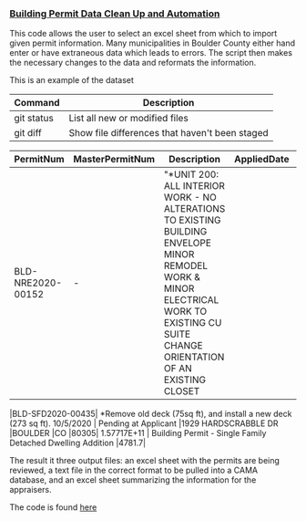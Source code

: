 <h3> <a href="https://tkravits.github.io/Building-Permit-Automation">Building Permit Data Clean Up and Automation</a></h3>

This code allows the user to select an excel sheet from which to import given permit information. Many municipalities in Boulder County either hand enter or have extraneous data which leads to errors. The script then makes the necessary changes to the data and reformats the information.

This is an example of the dataset

| Command | Description |
| --- | --- |
| git status | List all new or modified files |
| git diff | Show file differences that haven't been staged |

|PermitNum |	MasterPermitNum	|Description |	AppliedDate |	IssuedDate |	CompletedDate	| StatusCurrent	| OriginalAddress	|OriginalCity	|OriginalState	|OriginalZip	|PIN	|ProjectName	|PermitType|	PermitWorkType	|EstProjectCost |
| --- | --- | ---| --- | --- | ---| --- | --- | ---| --- | --- | ---| --- | --- | ---| --- |
|BLD-NRE2020-00152	| - |	"*UNIT 200: ALL INTERIOR WORK - NO ALTERATIONS TO EXISTING BUILDING ENVELOPE MINOR REMODEL WORK & MINOR ELECTRICAL WORK TO EXISTING CU SUITE CHANGE ORIENTATION OF AN EXISTING CLOSET |	|06/20/20| |07/01/20| | | |Pending at Applicant |	4845 PEARL EAST CIR|	BOULDER|	CO|	80301|	1.46328E+11	|	Building Permit - Non-Residential	Remodel|	85533|

|BLD-SFD2020-00435|		*Remove old deck (75sq ft), and install a new deck (273 sq ft).	10/5/2020	|		Pending at Applicant	|1929 HARDSCRABBLE DR	|BOULDER	|CO	|80305|	1.57717E+11	|	Building Permit - Single Family Detached Dwelling	Addition	|4781.7|


The result it three output files: an excel sheet with the permits are being reviewed, a text file in the correct format to be pulled into a CAMA database, and an excel sheet summarizing the information for the appraisers.

The code is found <a href="https://github.com/tkravits/Building-Permit-Automation">here</a>
